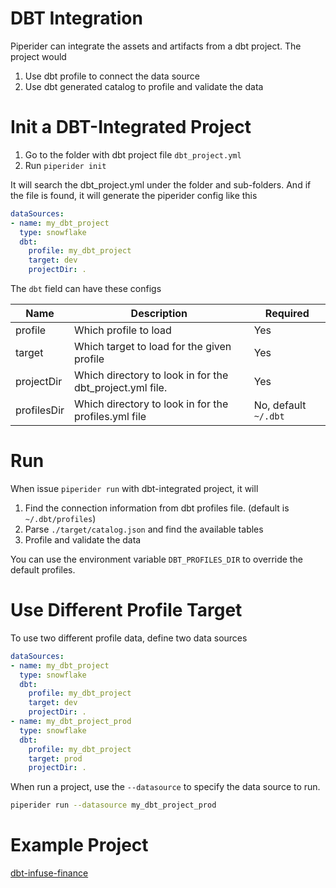 # DBT Integration

Piperider can integrate the assets and artifacts from a dbt project. The project would

1. Use dbt profile to connect the data source
2. Use dbt generated catalog to profile and validate the data

# Init a DBT-Integrated Project

1. Go to the folder with dbt project file `dbt_project.yml`
2. Run `piperider init`

It will search the dbt_project.yml under the folder and sub-folders. And if the file is found, it will generate the
piperider config like this

```yaml
dataSources:
- name: my_dbt_project
  type: snowflake
  dbt:
    profile: my_dbt_project
    target: dev
    projectDir: .
```

The `dbt` field can have these configs

Name | Description | Required
-----|-------------|-----------
profile | Which profile to load | Yes
target | Which target to load for the given profile | Yes
projectDir |  Which directory to look in for the dbt_project.yml file. | Yes
profilesDir | Which directory to look in for the profiles.yml file | No, default `~/.dbt`

# Run

When issue `piperider run` with dbt-integrated project, it will

1. Find the connection information from dbt profiles file. (default is `~/.dbt/profiles`)
1. Parse `./target/catalog.json` and find the available tables
1. Profile and validate the data

You can use the environment variable `DBT_PROFILES_DIR` to override the default profiles.

# Use Different Profile Target

To use two different profile data, define two data sources

```yaml
dataSources:
- name: my_dbt_project
  type: snowflake
  dbt:
    profile: my_dbt_project
    target: dev
    projectDir: .
- name: my_dbt_project_prod
  type: snowflake
  dbt:
    profile: my_dbt_project
    target: prod
    projectDir: .    
```

When run a project, use the `--datasource` to specify the data source to run.

```bash
piperider run --datasource my_dbt_project_prod
```

# Example Project

[dbt-infuse-finance](https://github.com/InfuseAI/dbt-infuse-finance)